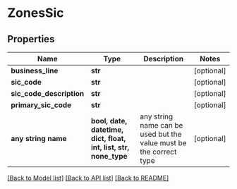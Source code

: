 # ZonesSic


## Properties
Name | Type | Description | Notes
------------ | ------------- | ------------- | -------------
**business_line** | **str** |  | [optional] 
**sic_code** | **str** |  | [optional] 
**sic_code_description** | **str** |  | [optional] 
**primary_sic_code** | **str** |  | [optional] 
**any string name** | **bool, date, datetime, dict, float, int, list, str, none_type** | any string name can be used but the value must be the correct type | [optional]

[[Back to Model list]](../README.md#documentation-for-models) [[Back to API list]](../README.md#documentation-for-api-endpoints) [[Back to README]](../README.md)


